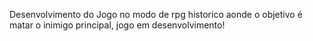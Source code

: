 Desenvolvimento do Jogo no modo de rpg historico aonde o objetivo é matar o inimigo principal, jogo em desenvolvimento!
